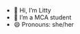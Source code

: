 - 👋 Hi, I’m Litty
- 👀 I’m a MCA student
- 😄 Pronouns: she/her

<!---
litty26/litty26 is a ✨ special ✨ repository because its `README.md` (this file) appears on your GitHub profile.
You can click the Preview link to take a look at your changes.
--->

